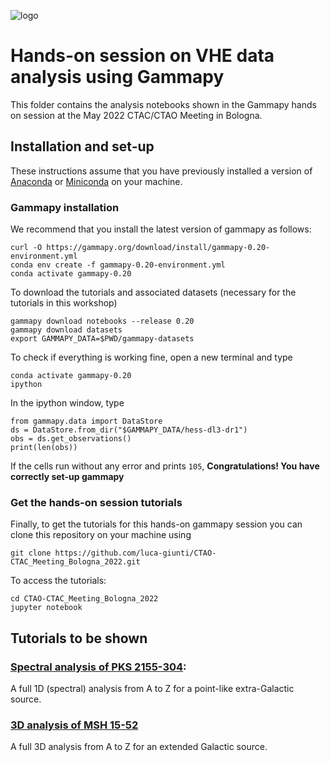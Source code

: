 ![logo](https://user-images.githubusercontent.com/47325742/168478025-eb4b9bb6-2f47-4c0d-a5c7-fea4d258714f.png)

# Hands-on session on VHE data analysis using Gammapy

This folder contains the analysis notebooks shown in the Gammapy hands on session at the May 2022 CTAC/CTAO Meeting in Bologna. 

## Installation and set-up

These instructions assume that you have previously installed a version of [Anaconda](https://www.anaconda.com/products/distribution) or [Miniconda](https://docs.conda.io/en/latest/miniconda.html) on your machine.

### Gammapy installation

We recommend that you install the latest version of gammapy as follows: 

```
curl -O https://gammapy.org/download/install/gammapy-0.20-environment.yml
conda env create -f gammapy-0.20-environment.yml
conda activate gammapy-0.20
```

To download the tutorials and associated datasets (necessary for the tutorials in this workshop)

```
gammapy download notebooks --release 0.20
gammapy download datasets
export GAMMAPY_DATA=$PWD/gammapy-datasets
```

To check if everything is working fine, open a new terminal and type

```
conda activate gammapy-0.20
ipython
```

In the ipython window, type
```
from gammapy.data import DataStore
ds = DataStore.from_dir("$GAMMAPY_DATA/hess-dl3-dr1")
obs = ds.get_observations()
print(len(obs))
```

If the cells run without any error and prints `105`, **Congratulations! You have correctly set-up gammapy**

### Get the hands-on session tutorials

Finally, to get the tutorials for this hands-on gammapy session you can clone this repository on your machine using

```
git clone https://github.com/luca-giunti/CTAO-CTAC_Meeting_Bologna_2022.git
```

To access the tutorials:

```
cd CTAO-CTAC_Meeting_Bologna_2022
jupyter notebook 
```

## Tutorials to be shown
### [Spectral analysis of PKS 2155-304](https://github.com/luca-giunti/CTAO-CTAC_Meeting_Bologna_2022/blob/main/1D_analysis.ipynb):
A full 1D (spectral) analysis from A to Z for a point-like extra-Galactic source.
### [3D analysis of MSH 15-52](https://github.com/luca-giunti/CTAO-CTAC_Meeting_Bologna_2022/blob/main/3D_analysis.ipynb) 
A full 3D analysis from A to Z for an extended Galactic source.
